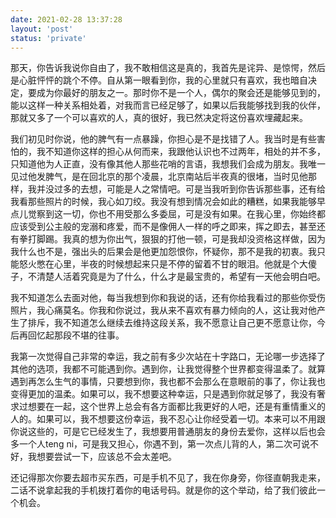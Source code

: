 ```yaml
---
date: 2021-02-28 13:37:28
layout: 'post'
status: 'private'
---
```


那天，你告诉我说你自由了，我不敢相信这是真的，我首先是诧异、是惊愕，然后是心脏怦怦的跳个不停。自从第一眼看到你，我的心里就只有喜欢，我也暗自决定，要成为你最好的朋友之一。那时你不是一个人，偶尔的聚会还是能够见到的，能以这样一种关系相处着，对我而言已经足够了，如果以后我能够找到我的伙伴，那就又多了一个可以喜欢的人，真的很好，我已然决定将这份喜欢埋藏起来。

我们初见时你说，他的脾气有一点暴躁，你担心是不是找错了人。我当时是有些害怕的，我不知道你这样的担心从何而来，我跟他认识也不过两年，相处的并不多，只知道他为人正直，没有像其他人那些花哨的言语，我想我们会成为朋友。我唯一见过他发脾气，是在回北京的那个凌晨，北京南站后半夜真的很堵，当时见他那样，我并没过多的去想，可能是人之常情吧。可是当我听到你告诉那些事，还有给我看那些照片的时候，我心如刀绞。我没有想到情况会如此的糟糕，如果我能够早点儿觉察到这一切，你也不用受那么多委屈，可是没有如果。在我心里，你始终都应该受到公主般的宠溺和疼爱，而不是像佣人一样的呼之即来，挥之即去，甚至还有拳打脚踢。我真的想为你出气，狠狠的打他一顿，可是我却没资格这样做，因为我什么也不是，强出头的后果会是他更加怨恨你，怀疑你，那不是我的初衷。我只能怒火憋在心里，半夜的时候想起来只是不停的留着不甘的眼泪。他就是个大傻子，不清楚人活着究竟是为了什么，什么才是最宝贵的，希望有一天他会明白吧。

我不知道怎么去面对他，每当我想到你和我说的话，还有你给我看过的那些你受伤照片，我心痛莫名。你我和你说过，我从来不喜欢有暴力倾向的人，这让我对他产生了排斥，我不知道怎么继续去维持这段关系，我不愿意让自己更不愿意让你，今后再回忆起那段不堪的往事。

我第一次觉得自己非常的幸运，我之前有多少次站在十字路口，无论哪一步选择了其他的选项，我都不可能遇到你。遇到你，让我觉得整个世界都变得温柔了。就算遇到再怎么生气的事情，只要想到你，我也都不会那么在意眼前的事了，你让我也变得更加的温柔。如果可以，我不想要这种幸运，只是遇到你就足够了，我没有奢求过想要在一起，这个世界上总会有各方面都比我更好的人吧，还是有重情重义的人的。如果可以，我不想要这份幸运，我不忍心让你经受着一切。本来可以不用跟你说这些的，可是它已经发生了，我想要用普通朋友的身份去爱你，这样以后也会多一个人teng ni，可是我又担心，你遇不到，第一次点儿背的人，第二次可说不好，我想要尝试一下，应该总不会太差吧。

还记得那次你要去超市买东西，可是手机不见了，我在你身旁，你径直朝我走来，二话不说拿起我的手机拨打着你的电话号码。就是你的这个举动，给了我们彼此一个机会。
